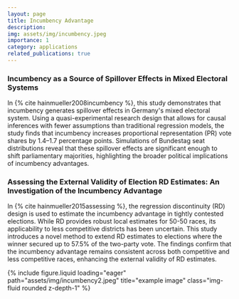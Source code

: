 ```yaml
---
layout: page
title: Incumbency Advantage 
description: 
img: assets/img/incumbency.jpeg
importance: 1
category: applications
related_publications: true
---
```



### Incumbency as a Source of Spillover Effects in Mixed Electoral Systems

In {% cite hainmueller2008incumbency %}, this study demonstrates that incumbency generates spillover effects in Germany's mixed electoral system. Using a quasi-experimental research design that allows for causal inferences with fewer assumptions than traditional regression models, the study finds that incumbency increases proportional representation (PR) vote shares by 1.4–1.7 percentage points. Simulations of Bundestag seat distributions reveal that these spillover effects are significant enough to shift parliamentary majorities, highlighting the broader political implications of incumbency advantages.

### Assessing the External Validity of Election RD Estimates: An Investigation of the Incumbency Advantage

In {% cite hainmueller2015assessing %}, the regression discontinuity (RD) design is used to estimate the incumbency advantage in tightly contested elections. While RD provides robust local estimates for 50-50 races, its applicability to less competitive districts has been uncertain. This study introduces a novel method to extend RD estimates to elections where the winner secured up to 57.5% of the two-party vote. The findings confirm that the incumbency advantage remains consistent across both competitive and less competitive races, enhancing the external validity of RD estimates.


<div class="row">
    <div class="col-sm mt-3 mt-md-0">
        {% include figure.liquid loading="eager" path="assets/img/incumbency2.jpeg" title="example image" class="img-fluid rounded z-depth-1" %}
    </div>
</div>
<div class="caption">
</div>

